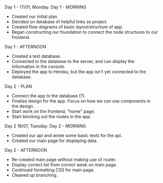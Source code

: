 Day 1 - 17/01, Monday.
Day 1 - MORNING

- Created our initial plan.
- Decided on database of helpful links as project.
- Created flow diagrams of basic layout/structure of app.
- Began constructing our foundation to connect the node structures to our frontend.

Day 1 - AFTERNOON

- Created a test database.
- Connected to the database to the server, and can display the information in the console.
- Deployed the app to Heroku, but the app isn't yet connected to the database.

Day 2 - PLAN

- Connect the app to the database (?).
- Finalise design for the app. Focus on how we can use components in the design.
- Start work on the frontend, "home" page.
- Start blocking out the routes in the app.

Day 2 18/01, Tuesday.
Day 2 - MORNING

- Created our api and wrote some basic tests for the api.
- Created our main page for displaying data.

Day 2 - AFTERNOON

- Re-created main page without making use of router.
- Display correct list from correct week on main page.
- Continued formatting CSS for main page.
- Cleaned up branching.
